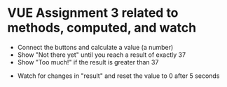 # VUE Assignment 3 related to methods, computed, and watch

<ul>
    <li>Connect the buttons and calculate a value (a number)</li>
    <li>Show "Not there yet" until you reach a result of exactly 37</li>
    <li>Show "Too much!" if the result is greater than 37</li>
</ul>

<ul>
    <li>Watch for changes in "result" and reset the value to 0 after 5 seconds</li>
</ul>
